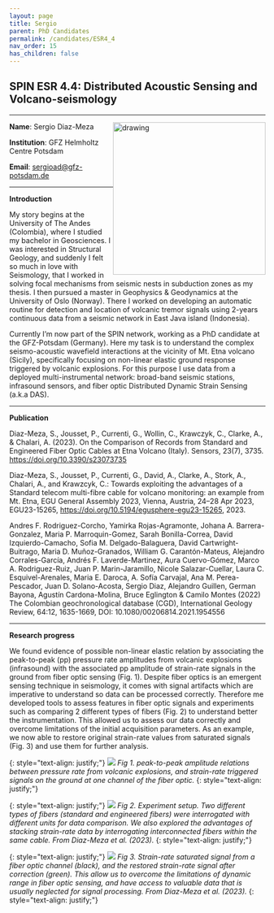 ```yaml
---
layout: page
title: Sergio
parent: PhD Candidates
permalink: /candidates/ESR4_4
nav_order: 15
has_children: false
---
```


## SPIN ESR 4.4: Distributed Acoustic Sensing and Volcano-seismology

---
__Name__: Sergio Diaz-Meza    <img src="/candidates/files/esr4_4_1.png" alt="drawing" width="300" style="float:right"/>

__Institution__: GFZ Helmholtz Centre Potsdam

__Email__: sergioad@gfz-potsdam.de

---
__Introduction__

My story begins at the University of The Andes (Colombia), where I studied my bachelor in Geosciences. I was interested in Structural Geology, and suddenly I felt so much in love with Seismology, that I worked in solving focal mechanisms from seismic nests in subduction zones as my thesis. I then pursued a master in Geophysics & Geodynamics at the University of Oslo (Norway). There I worked on developing an automatic routine for detection and location of volcanic tremor signals using 2-years continuous data from a seismic network in East Java island (Indonesia).

Currently I’m now part of the SPIN network, working as a PhD candidate at the GFZ-Potsdam (Germany). Here my task is to understand the complex seismo-acoustic wavefield interactions at the vicinity of Mt. Etna volcano (Sicily), specifically focusing on non-linear elastic ground response triggered by volcanic explosions. For this purpose I use data from a deployed multi-instrumental network: broad-band seismic stations, infrasound sensors, and fiber optic Distributed Dynamic Strain Sensing (a.k.a DAS).

---
__Publication__

Diaz-Meza, S., Jousset, P., Currenti, G., Wollin, C., Krawczyk, C., Clarke, A., & Chalari, A. (2023). On the Comparison of Records from Standard and Engineered Fiber Optic Cables at Etna Volcano (Italy). Sensors, 23(7), 3735. https://doi.org/10.3390/s23073735

Diaz-Meza, S., Jousset, P., Currenti, G., David, A., Clarke, A., Stork, A., Chalari, A., and Krawzcyk, C.: Towards exploiting the advantages of a Standard telecom multi-fibre cable for volcano monitoring: an example from Mt. Etna, EGU General Assembly 2023, Vienna, Austria, 24–28 Apr 2023, EGU23-15265, https://doi.org/10.5194/egusphere-egu23-15265, 2023. 

Andres F. Rodriguez-Corcho, Yamirka Rojas-Agramonte, Johana A. Barrera-Gonzalez, Maria P. Marroquin-Gomez, Sarah Bonilla-Correa, David Izquierdo-Camacho, Sofia M. Delgado-Balaguera, David Cartwright-Buitrago, Maria D. Muñoz-Granados, William G. Carantón-Mateus, Alejandro Corrales-García, Andrés F. Laverde-Martinez, Aura Cuervo-Gómez, Marco A. Rodriguez-Ruiz, Juan P. Marin-Jaramillo, Nicole Salazar-Cuellar, Laura C. Esquivel-Arenales, Maria E. Daroca, A. Sofía Carvajal, Ana M. Perea-Pescador, Juan D. Solano-Acosta, Sergio Diaz, Alejandro Guillen, German Bayona, Agustín Cardona-Molina, Bruce Eglington & Camilo Montes (2022) The Colombian geochronological database (CGD), International Geology Review, 64:12, 1635-1669, DOI: 10.1080/00206814.2021.1954556 

---
__Research progress__

We found evidence of possible non-linear elastic relation by associating the peak-to-peak (pp) pressure rate amplitudes from volcanic explosions (infrasound) with the associated pp amplitude of strain-rate signals in the ground from fiber optic sensing (Fig. 1). Despite fiber optics is an emergent sensing technique in seismology, it comes with signal artifacts which are imperative to understand so data can be processed correctly. Therefore me developed tools to assess features in fiber optic signals and experiments such as comparing 2 different types of fibers (Fig. 2) to understand better the instrumentation. This allowed us to assess our data correctly and overcome limitations of the initial acquisition parameters. As an example, we now able to restore original strain-rate values from saturated signals (Fig. 3) and use them for further analysis. 

{: style="text-align: justify;"}
![](/candidates/files/esr4_4_2.png)
<span>*Fig 1. peak-to-peak amplitude relations between pressure rate from volcanic explosions, and strain-rate triggered signals on the ground at one channel of the fiber optic.*</span>
{: style="text-align: justify;"}

{: style="text-align: justify;"}
![](/candidates/files/esr4_4_3.png)
<span>*Fig 2.  Experiment setup. Two different types of fibers (standard and engineered fibers) were interrogated with different units for data comparison. We also explored the advantages of stacking strain-rate data by interrogating interconnected fibers within the same cable. From Diaz-Meza et al. (2023).*</span>
{: style="text-align: justify;"}

{: style="text-align: justify;"}
![](/candidates/files/esr4_4_4.png)
<span>*Fig 3.  Strain-rate saturated signal from a fiber optic channel (black), and the restored strain-rate signal after correction (green). This allow us to overcome the limitations of dynamic range in fiber optic sensing, and have access to valuable data that is usually neglected for signal processing. From Diaz-Meza et al. (2023).*</span>
{: style="text-align: justify;"}


